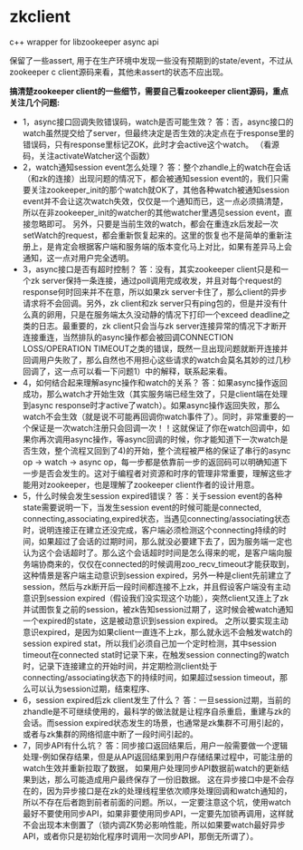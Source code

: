 # zkclient
c++ wrapper for libzookeeper async api

保留了一些assert, 用于在生产环境中发现一些没有预期到的state/event，不过从zookeeper c client源码来看，其他未assert的状态不应出现。


**搞清楚zookeeper client的一些细节，需要自己看zookeeper client源码，重点关注几个问题:**

* 1，async接口回调失败错误码，watch是否可能生效？
答：否，async接口的watch虽然提交给了server，但最终决定是否生效的决定点在于response里的错误码，只有response里标记ZOK，此时才会active这个watch。
（看源码，关注activateWatcher这个函数）
* 2，watch通知session event怎么处理？
答：整个zhandle上的watch在会话（和zk的连接）出现问题的情况下，都会被通知session event的，我们只需要关注zookeeper_init的那个watch就OK了，其他各种watch被通知session event并不会让这次watch失效，仅仅是一个通知而已，这一点必须搞清楚，所以在非zookeeper_init的watcher的其他watcher里遇见session event，直接忽略即可。
另外，只要是当前生效的watch，都会在重连zk后发起一次setWatch的request，都会重新恢复起来的。这里的恢复也不是简单的重新注册上，是肯定会根据客户端和服务端的版本变化马上对比，如果有差异马上会通知，这一点对用户完全透明。
* 3，async接口是否有超时控制？
答：没有，其实zookeeper client只是和一个zk server保持一条连接，通过poll调用完成收发，并且对每个request的response何时回来并不在意，所以如果zk server卡住了，那么client的异步请求将不会回调。另外，zk client和zk server只有ping包的，但是并没有什么真的卵用，只是在服务端太久没动静的情况下打印一个exceed deadline之类的日志。最重要的，zk client只会当与zk server连接异常的情况下才断开连接重连，当然排队的async操作都会被回调CONNECTION LOSS/OPERATION TIMEOUT之类的错误，既然一旦出现问题就断开连接并回调用户失败了，那么自然也不用担心这些请求的watch会莫名其妙的过几秒回调了，这一点可以看一下问题1）中的解释，联系起来看。
* 4，如何结合起来理解async操作和watch的关系？
答：如果async操作返回成功，那么watch才开始生效（其实服务端已经生效了，只是client端在处理到async response时才active了watch）。如果async操作返回失败，那么watch不会生效（就是说不可能再回调你watch事件了）。同时，非常重要的一个保证是一次watch注册只会回调一次！！这就保证了你在watch回调中，如果你再次调用async操作，等async回调的时候，你才能知道下一次watch是否生效，整个流程又回到了4)的开始，整个流程被严格的保证了串行的async op -> watch -> async op，每一步都是依靠前一步的返回码可以明确知道下一步是否会发生的。这对于编程者对资源和时序的管理非常重要，理解这些才能用对zookeeper，也是理解了zookeeper client作者的设计用意。
* 5，什么时候会发生session expired错误？
答：关于session event的各种state需要说明一下，当发生session event的时候可能是connected, connecting,associating,expired状态，当遇见connecting/associating状态时，说明连接正在建立还没完成，客户端必须检测这个connecting持续的时间，如果超过了会话的过期时间，那么就没必要建下去了，因为服务端一定也认为这个会话超时了。那么这个会话超时时间是怎么得来的呢，是客户端向服务端协商来的，仅仅在connected的时候调用zoo_recv_timeout才能获取到，这种情景是客户端主动意识到session expired，另外一种是client先前建立了session，然后与zk断开后一段时间都连接不上zk，并且假设客户端没有主动意识到session expired（假设我们没实现这个功能），突然client又连上了zk并试图恢复之前的session，被zk告知session过期了，这时候会被watch通知一个expired的state，这是被动意识到session expired。 之所以要实现主动意识expired，是因为如果client一直连不上zk，那么就永远不会触发watch的session expired stat，所以我们必须自己加一个定时检测，其中session timeout在connected stat时记录下来，在触发session connecting的watch时，记录下连接建立的开始时间，并定期检测client处于connecting/associating状态下的持续时间，如果超过session timeout，那么可以认为session过期，结束程序、
* 6，session expired后zk client发生了什么？
答：一旦session过期，当前的zhandle是不可继续使用的，最科学的做法就是让程序自杀重启，重建与zk的会话。而session expired状态发生的场景，也通常是zk集群不可用引起的，或者与zk集群的网络彻底中断了一段时间引起的。
* 7，同步API有什么坑？
答：同步接口返回结果后，用户一般需要做一个逻辑处理-例如保存结果，但是从API返回结果到用户存储结果过程中，可能注册的watch生效并重新拉取了数据，
如果用户处理同步API数据前watch的更新结果到达，那么可能造成用户最终保存了一份旧数据。 这在异步接口中是不会存在的，因为异步接口是在zk的处理线程里依次顺序处理回调和watch通知的，所以不存在后者跑到前者前面的问题。所以，一定要注意这个坑，使用watch最好不要使用同步API，如果非要使用同步API，一定要先加锁再调用，这样就不会出现本末倒置了（锁内调ZK势必影响性能，所以如果要watch最好异步API，或者你只是初始化程序时调用一次同步API，那倒无所谓了）。